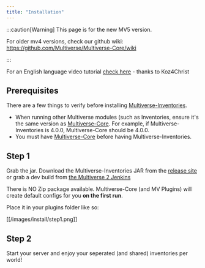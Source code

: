 ```yaml
---
title: "Installation"
---
```


:::caution[Warning]
This page is for the new MV5 version.

For older mv4 versions, check our github wiki: https://github.com/Multiverse/Multiverse-Core/wiki

:::

For an English language video tutorial [check here](https://www.youtube.com/watch?v=PaUCL_bagXE) - thanks to Koz4Christ

## Prerequisites
There are a few things to verify before installing [Multiverse-Inventories](https://dev.bukkit.org/projects/multiverse-inventories).
* When running other Multiverse modules (such as Inventories, ensure it's the same version as [Multiverse-Core](https://dev.bukkit.org/projects/multiverse-core). For example, if Multiverse-Inventories is 4.0.0, Multiverse-Core should be 4.0.0.
* You must have [Multiverse-Core](https://dev.bukkit.org/projects/multiverse-core) before having Multiverse-Inventories.

## Step 1
Grab the jar.
Download the Multiverse-Inventories JAR from the [release site](http://dev.bukkit.org/projects/multiverse-inventories/files/) or grab a dev build from [the Multiverse 2 Jenkins](http://ci.onarandombox.com/job/Multiverse-Inventories/)

There is NO Zip package available. Multiverse-Core (and MV Plugins) will create default configs for you __on the first run__.


Place it in your plugins folder like so:

[[/images/install/step1.png]]

## Step 2
Start your server and enjoy your seperated (and shared) inventories per world!
